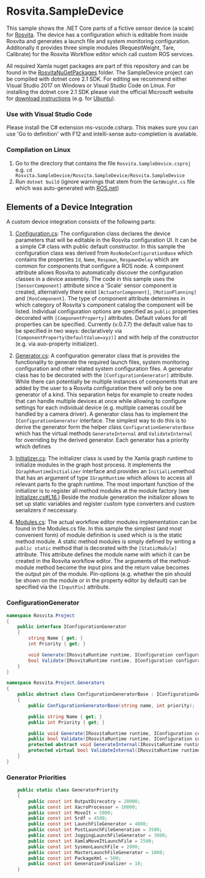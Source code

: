 # Rosvita.SampleDevice

This sample shows the .NET Core parts of a fictive sensor device (a scale) for [Rosvita](http://www.rosvita.com/).
The device has a configuration which is editable from inside Rosvita and generates a launch file and system
monitoring configuration. Additonally it provides three simple modules (RequestWeight, Tare, Calibrate) for 
the Rosvita Workflow editor which call custom ROS services.

All required Xamla nuget packages are part of this repository and can be found in the
[RosvitaNuGetPackages](https://github.com/Xamla/Rosvita.SampleDevice/tree/master/RosvitaNuGetPackages) folder.
The SampleDevice project can be compiled with dotnet core 2.1 SDK. For editing we recommend either Visual Studio 
2017 on Windows or Visual Studio Code on Linux. For installing the dotnet core 2.1 SDK please visit the
official Microsoft website for [download instructions](https://www.microsoft.com/net/download/dotnet-core/2.1)
(e.g. for [Ubuntu](https://www.microsoft.com/net/download/linux-package-manager/ubuntu16-04/sdk-2.1.300)).

### Use with Visual Studio Code
Please install the C# extension ms-vscode.csharp. This makes sure you can use 'Go to definition' with 
F12 and intelli-sense auto-completion is available.

### Compilation on Linux
1. Go to the directory that contains the file `Rosvita.SampleDevice.csproj` e.g. `cd Rosvita.SampleDevice/Rosvita.SampleDevice/Rosvita.SampleDevice`
2. Run `dotnet build` (ignore warnings that stem from the `GetWeight.cs` file which was auto-generated with [ROS.net](https://github.com/xamla/ros.net))



## Elements of a Device Integration

A custom device integration consists of the following parts:

1. [Configuration.cs](https://github.com/Xamla/Rosvita.SampleDevice/blob/master/Rosvita.SampleDevice/Rosvita.SampleDevice/Configuration.cs): 
The configuration class declares the device parameters that will be editable in the Rosvita configuration UI.
It can be a simple C# class with public default constructor. In this sample the configuration class was derived from 
`RosNodeConfigurationBase` which contains the properties `Id`, `Name`, `Respawn`, `RespawnDelay` which are common for 
components that configure a ROS node. A component attribute allows Rosvita to automatically discover the configuration 
classes in a device assembly. The code in this sample uses the `[SensorComponent]` attribute since a 'Scale' sensor
component is created, alternatively there exist `[ActuatorComponent]`, `[MotionPlanning]` and `[RosComponent]`. The
type of component attribute determines in which category of Rosvita's component catalog the component will be listed.
Individual configuration options are specified as `public` properties decorated with `[ComponentProperty]` attributes.
Default values for all properties can be specified. Currently (v.0.7.7) the default value has to be specified in two ways:
declaratively via `[ComponentProperty(DefaultValue=xyz)]` and with help of the constructor (e.g. via auo-property
initializer). 

2. [Generator.cs](https://github.com/Xamla/Rosvita.SampleDevice/blob/master/Rosvita.SampleDevice/Rosvita.SampleDevice/Generator.cs):
A configuration generator class that is provides the functionality to generate the required launch files, system 
monitoring configuration and other related system configuration files. A generator class has to be decorated with
the `[ConfigurationGenerator]` attribute. While there can potentially be multiple instances of components that are
added by the user to a Rosvita configuration there will only be one generator of a kind. This separation helps for
example to create nodes that can handle multiple devices at once while allowing to configure settings for each 
individual device (e.g. multiple cameras could be handled by a camera driver). A generator class has to implement 
the `IConfigurationGenerator` interface. The simplest way to do this is to derive the generator form the helper class
`ConfigurationGeneratorBase` which has the virtual methods `GenerateInternal` and `ValidateInternal` for overriding by
the derived generator. Each generator has a priority which defines 

3. [Initializer.cs](https://github.com/Xamla/Rosvita.SampleDevice/blob/master/Rosvita.SampleDevice/Rosvita.SampleDevice/Initializer.cs):
The initializer class is used by the Xamla graph runtime to initialize modules in the graph host process. It implements 
the `IGraphRuntimeInitializer` interface and provides an ``Initialize``method that has an argument of type `IGraphRuntime`
which allows to access all relevant parts fo the graph runtime. The most important function of the initializer is to
register all method modules at the module factory (see 
[Initializer.cs#L16.](https://github.com/Xamla/Rosvita.SampleDevice/blob/master/Rosvita.SampleDevice/Rosvita.SampleDevice/Initializer.cs#L16.))
Beside the module generation the initializer allows to set up static variables and register custom type converters and
custom serializers if neccessary.

4. [Modules.cs](https://github.com/Xamla/Rosvita.SampleDevice/blob/master/Rosvita.SampleDevice/Rosvita.SampleDevice/Modules.cs):
The actual workflow editor modules implementation can be found in the Modules.cs file. In this sample the simplest (and
most convenient form) of module definition is used which is is the static method module. A static method modules is simply
defined by writing a `public static` method that is decorated with the `[StaticModule]` attribute. This attribute defines
the module name with which it can be created in the Rosvita workflow editor.
The arguments of the method-module method become the input pins and the return value becomes the output pin of the module. 
Pin-options (e.g. whether the pin should be shown on the module or in the property editor by default) can be specified via the `[InputPin]` attribute.



### ConfigurationGenerator

```csharp
namespace Rosvita.Project
{
    public interface IConfigurationGenerator
    {
        string Name { get; }
        int Priority { get; }

        void Generate(IRosvitaRuntime runtime, IConfiguration configuration, IGeneratorContext context, IGeneratorMessageCollection output);
        bool Validate(IRosvitaRuntime runtime, IConfiguration configuration, IGeneratorContext context, IGeneratorMessageCollection output);
    }
}
```

```csharp
namespace Rosvita.Project.Generators
{
    public abstract class ConfigurationGeneratorBase : IConfigurationGenerator
    {
        public ConfigurationGeneratorBase(string name, int priority);

        public string Name { get; }
        public int Priority { get; }

        public void Generate(IRosvitaRuntime runtime, IConfiguration configuration, IGeneratorContext context, IGeneratorMessageCollection output);
        public bool Validate(IRosvitaRuntime runtime, IConfiguration configuration, IGeneratorContext context, IGeneratorMessageCollection output);
        protected abstract void GenerateInternal(IRosvitaRuntime runtime, IConfiguration configuration, IGeneratorContext context, IGeneratorMessageCollection messages);
        protected virtual bool ValidateInternal(IRosvitaRuntime runtime, IConfiguration configuration, IGeneratorContext context, IGeneratorMessageCollection messages);
    }
}
```

### Generator Priorities

```csharp
    public static class GeneratorPriority
    {
        public const int OutputDirecotry = 20000;
        public const int XacroProcessor = 10000;
        public const int MoveIt = 5000;
        public const int Srdf = 4500;
        public const int LaunchFileGenerator = 4000;
        public const int PostLaunchFileGeneration = 3500;
        public const int JoggingLaunchFileGenerator = 3000;
        public const int XamlaMoveItLaunchFile = 2500;
        public const int SysmonLaunchFile = 2000;
        public const int MasterLaunchFileGenerator = 1000;
        public const int PackageXml = 500;
        public const int GenerationFinalizer = 10;
    }
```

